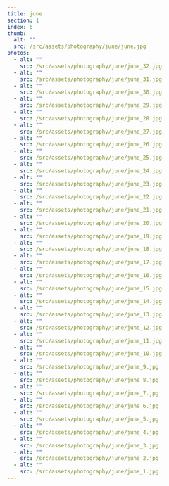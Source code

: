 ```yaml
---
title: june
section: 1
index: 6
thumb:
  alt: ""
  src: /src/assets/photography/june/june.jpg
photos:
  - alt: ""
    src: /src/assets/photography/june/june_32.jpg
  - alt: ""
    src: /src/assets/photography/june/june_31.jpg
  - alt: ""
    src: /src/assets/photography/june/june_30.jpg
  - alt: ""
    src: /src/assets/photography/june/june_29.jpg
  - alt: ""
    src: /src/assets/photography/june/june_28.jpg
  - alt: ""
    src: /src/assets/photography/june/june_27.jpg
  - alt: ""
    src: /src/assets/photography/june/june_26.jpg
  - alt: ""
    src: /src/assets/photography/june/june_25.jpg
  - alt: ""
    src: /src/assets/photography/june/june_24.jpg
  - alt: ""
    src: /src/assets/photography/june/june_23.jpg
  - alt: ""
    src: /src/assets/photography/june/june_22.jpg
  - alt: ""
    src: /src/assets/photography/june/june_21.jpg
  - alt: ""
    src: /src/assets/photography/june/june_20.jpg
  - alt: ""
    src: /src/assets/photography/june/june_19.jpg
  - alt: ""
    src: /src/assets/photography/june/june_18.jpg
  - alt: ""
    src: /src/assets/photography/june/june_17.jpg
  - alt: ""
    src: /src/assets/photography/june/june_16.jpg
  - alt: ""
    src: /src/assets/photography/june/june_15.jpg
  - alt: ""
    src: /src/assets/photography/june/june_14.jpg
  - alt: ""
    src: /src/assets/photography/june/june_13.jpg
  - alt: ""
    src: /src/assets/photography/june/june_12.jpg
  - alt: ""
    src: /src/assets/photography/june/june_11.jpg
  - alt: ""
    src: /src/assets/photography/june/june_10.jpg
  - alt: ""
    src: /src/assets/photography/june/june_9.jpg
  - alt: ""
    src: /src/assets/photography/june/june_8.jpg
  - alt: ""
    src: /src/assets/photography/june/june_7.jpg
  - alt: ""
    src: /src/assets/photography/june/june_6.jpg
  - alt: ""
    src: /src/assets/photography/june/june_5.jpg
  - alt: ""
    src: /src/assets/photography/june/june_4.jpg
  - alt: ""
    src: /src/assets/photography/june/june_3.jpg
  - alt: ""
    src: /src/assets/photography/june/june_2.jpg
  - alt: ""
    src: /src/assets/photography/june/june_1.jpg
---
```

